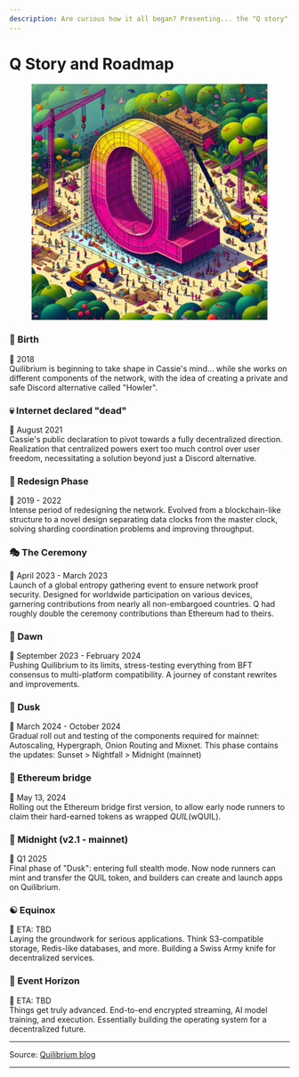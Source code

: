 ```yaml
---
description: Are curious how it all began? Presenting... the "Q story".
---
```


# Q Story and Roadmap

<figure><img src=".gitbook/assets/Q building 2.jpg" alt=""><figcaption></figcaption></figure>

### 🌱 Birth

📅 2018 \
Quilibrium is beginning to take shape in Cassie's mind… while she works on different components of the network, with the idea of creating a private and safe Discord alternative called "Howler".

### 💀 Internet declared "dead"

📅 August 2021 \
Cassie's public declaration to pivot towards a fully decentralized direction. Realization that centralized powers exert too much control over user freedom, necessitating a solution beyond just a Discord alternative.

### 🔄 Redesign Phase

📅 2019 - 2022 \
Intense period of redesigning the network. Evolved from a blockchain-like structure to a novel design separating data clocks from the master clock, solving sharding coordination problems and improving throughput.

### 🎭 The Ceremony

📅 April 2023 - March 2023 \
Launch of a global entropy gathering event to ensure network proof security. Designed for worldwide participation on various devices, garnering contributions from nearly all non-embargoed countries. Q had roughly double the ceremony contributions than Ethereum had to theirs.

### 🌅 Dawn

📅 September 2023 - February 2024 \
Pushing Quilibrium to its limits, stress-testing everything from BFT consensus to multi-platform compatibility. A journey of constant rewrites and improvements.

### 🌆 Dusk

📅 March 2024 - October 2024\
Gradual roll out and testing of the components required for mainnet: Autoscaling, Hypergraph, Onion Routing and Mixnet. This phase contains the updates: Sunset > Nightfall > Midnight (mainnet)

### 🌉 Ethereum bridge

📅 May 13, 2024 \
Rolling out the Ethereum bridge first version, to allow early node runners to claim their hard-earned tokens as wrapped $QUIL ($wQUIL).

### 🌃 Midnight (v2.1 - mainnet)

📅 Q1 2025\
Final phase of "Dusk": entering full stealth mode. Now node runners can mint and transfer the QUIL token, and builders can create and launch apps on Quilibrium.

### ☯️ Equinox

📅 ETA: TBD \
Laying the groundwork for serious applications. Think S3-compatible storage, Redis-like databases, and more. Building a Swiss Army knife for decentralized services.

### 🌌 Event Horizon

📅 ETA: TBD \
Things get truly advanced. End-to-end encrypted streaming, AI model training, and execution. Essentially building the operating system for a decentralized future.

***

Source: [Quilibrium blog](https://paragraph.xyz/@quilibrium.com/mission-control)

***

